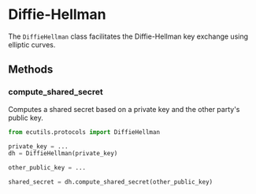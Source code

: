 # Diffie-Hellman

The `DiffieHellman` class facilitates the Diffie-Hellman key exchange using elliptic curves.

## Methods

### compute_shared_secret

Computes a shared secret based on a private key and the other party's public key.

```python
from ecutils.protocols import DiffieHellman

private_key = ...
dh = DiffieHellman(private_key)

other_public_key = ...

shared_secret = dh.compute_shared_secret(other_public_key)
```